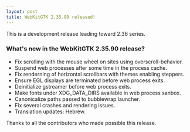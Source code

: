 ```yaml
---
layout: post
title: WebKitGTK 2.35.90 released!
---
```


This is a development release leading toward 2.36 series.

### What's new in the WebKitGTK 2.35.90 release?

 - Fix scrolling with the mouse wheel on sites using overscroll-behavior.
 - Suspend web processes after some time in the process cache.
 - Fix renderning of horizontal scrollbars with themes enabling steppers.
 - Ensure EGL displays are terminated before web process exits.
 - Deinitialize gstreamer before web process exits.
 - Make fonts under XDG_DATA_DIRS available in web process sanbox.
 - Canonicalize paths passed to bubblewrap launcher.
 - Fix several crashes and rendering issues.
 - Translation updates: Hebrew.

Thanks to all the contributors who made possible this release.